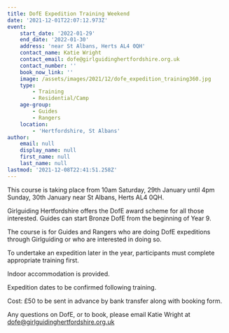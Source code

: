 ```yaml
---
title: DofE Expedition Training Weekend
date: '2021-12-01T22:07:12.973Z'
event:
    start_date: '2022-01-29'
    end_date: '2022-01-30'
    address: 'near St Albans, Herts AL4 0QH'
    contact_name: Katie Wright
    contact_email: dofe@girlguidinghertfordshire.org.uk
    contact_number: ''
    book_now_link: ''
    image: /assets/images/2021/12/dofe_expedition_training360.jpg
    type:
        - Training
        - Residential/Camp
    age-group:
        - Guides
        - Rangers
    location:
        - 'Hertfordshire, St Albans'
author:
    email: null
    display_name: null
    first_name: null
    last_name: null
lastmod: '2021-12-08T22:41:51.258Z'
---
```


This course is taking place from 10am Saturday, 29th January until 4pm Sunday, 30th January near St Albans, Herts AL4 0QH.

Girlguiding Hertfordshire offers the DofE award scheme for all those interested. Guides can start Bronze DofE from the beginning of Year 9. 

The course is for Guides and Rangers who are doing DofE expeditions through Girlguiding or who are interested in doing so.

To undertake an expedition later in the year, participants must complete appropriate training first.

Indoor accommodation is provided. 

Expedition dates to be confirmed following training.

Cost: £50 to be sent in advance by bank transfer along with booking form.

Any questions on DofE, or to book, please email Katie Wright at dofe@girlguidinghertfordshire.org.uk
